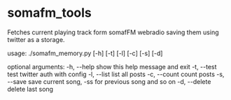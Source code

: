 # somafm_tools
Fetches current playing track form somafFM webradio saving them using twitter as a storage.

usage: ./somafm_memory.py [-h] [-t] [-l] [-c] [-s] [-d]

optional arguments:
  -h, --help    show this help message and exit
  -t, --test    test twitter auth with config
  -l, --list    list all posts
  -c, --count   count posts
  -s, --save    save current song, -ss for previous song and so on
  -d, --delete  delete last song
